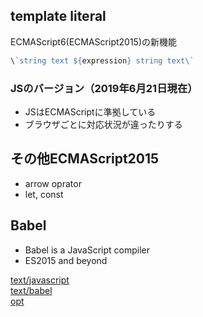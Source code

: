 ## template literal
ECMAScript6(ECMAScript2015)の新機能
```js
\`string text ${expression} string text\`
```

### JSのバージョン（2019年6月21日現在）
* JSはECMAScriptに準拠している
* ブラウザごとに対応状況が違ったりする

## その他ECMAScript2015
* arrow oprator
* let, const

## Babel
* Babel is a JavaScript compiler
* ES2015 and beyond

[text/javascript](https://takakik.github.io/manuscript/not_babel_literal_04.html)  
[text/babel](https://takakik.github.io/manuscript/babel_literal_04.html)  
[opt](https://takakik.github.io/manuscript/ie_es6_04.html)
